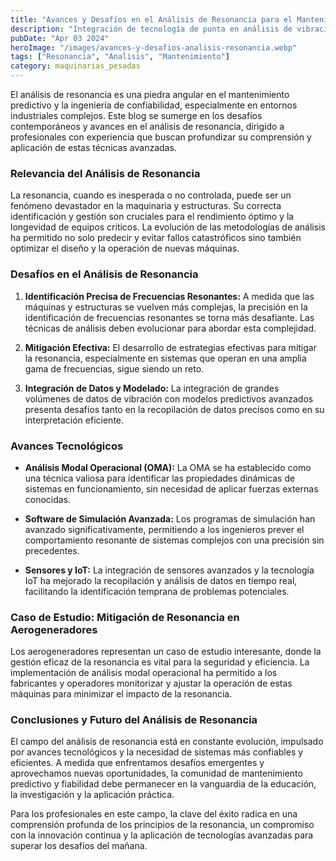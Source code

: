 ```yaml
---
title: "Avances y Desafíos en el Análisis de Resonancia para el Mantenimiento Predictivo"
description: "Integración de tecnología de punta en análisis de vibraciones para mantenimiento predictivo, con enfoque en software de análisis y sensores innovadores"
pubDate: "Apr 03 2024"
heroImage: "/images/avances-y-desafios-analisis-resonancia.webp"
tags: ["Resonancia", "Analisis", "Mantenimiento"]
category: maquinarias_pesadas
---
```


El análisis de resonancia es una piedra angular en el mantenimiento predictivo y la ingeniería de confiabilidad, especialmente en entornos industriales complejos. Este blog se sumerge en los desafíos contemporáneos y avances en el análisis de resonancia, dirigido a profesionales con experiencia que buscan profundizar su comprensión y aplicación de estas técnicas avanzadas.

### Relevancia del Análisis de Resonancia

La resonancia, cuando es inesperada o no controlada, puede ser un fenómeno devastador en la maquinaria y estructuras. Su correcta identificación y gestión son cruciales para el rendimiento óptimo y la longevidad de equipos críticos. La evolución de las metodologías de análisis ha permitido no solo predecir y evitar fallos catastróficos sino también optimizar el diseño y la operación de nuevas máquinas.

### Desafíos en el Análisis de Resonancia

1. **Identificación Precisa de Frecuencias Resonantes:** A medida que las máquinas y estructuras se vuelven más complejas, la precisión en la identificación de frecuencias resonantes se torna más desafiante. Las técnicas de análisis deben evolucionar para abordar esta complejidad.

2. **Mitigación Efectiva:** El desarrollo de estrategias efectivas para mitigar la resonancia, especialmente en sistemas que operan en una amplia gama de frecuencias, sigue siendo un reto.

3. **Integración de Datos y Modelado:** La integración de grandes volúmenes de datos de vibración con modelos predictivos avanzados presenta desafíos tanto en la recopilación de datos precisos como en su interpretación eficiente.

### Avances Tecnológicos

- **Análisis Modal Operacional (OMA):** La OMA se ha establecido como una técnica valiosa para identificar las propiedades dinámicas de sistemas en funcionamiento, sin necesidad de aplicar fuerzas externas conocidas.

- **Software de Simulación Avanzada:** Los programas de simulación han avanzado significativamente, permitiendo a los ingenieros prever el comportamiento resonante de sistemas complejos con una precisión sin precedentes.

- **Sensores y IoT:** La integración de sensores avanzados y la tecnología IoT ha mejorado la recopilación y análisis de datos en tiempo real, facilitando la identificación temprana de problemas potenciales.

### Caso de Estudio: Mitigación de Resonancia en Aerogeneradores

Los aerogeneradores representan un caso de estudio interesante, donde la gestión eficaz de la resonancia es vital para la seguridad y eficiencia. La implementación de análisis modal operacional ha permitido a los fabricantes y operadores monitorizar y ajustar la operación de estas máquinas para minimizar el impacto de la resonancia.

### Conclusiones y Futuro del Análisis de Resonancia

El campo del análisis de resonancia está en constante evolución, impulsado por avances tecnológicos y la necesidad de sistemas más confiables y eficientes. A medida que enfrentamos desafíos emergentes y aprovechamos nuevas oportunidades, la comunidad de mantenimiento predictivo y fiabilidad debe permanecer en la vanguardia de la educación, la investigación y la aplicación práctica.

Para los profesionales en este campo, la clave del éxito radica en una comprensión profunda de los principios de la resonancia, un compromiso con la innovación continua y la aplicación de tecnologías avanzadas para superar los desafíos del mañana.
